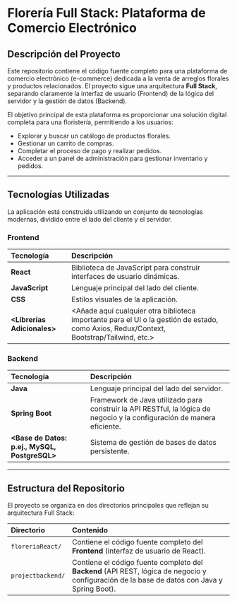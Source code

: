 # Florería Full Stack: Plataforma de Comercio Electrónico

## Descripción del Proyecto

Este repositorio contiene el código fuente completo para una plataforma de comercio electrónico (e-commerce) dedicada a la venta de arreglos florales y productos relacionados. El proyecto sigue una arquitectura **Full Stack**, separando claramente la interfaz de usuario (Frontend) de la lógica del servidor y la gestión de datos (Backend).

El objetivo principal de esta plataforma es proporcionar una solución digital completa para una floristería, permitiendo a los usuarios:

* Explorar y buscar un catálogo de productos florales.
* Gestionar un carrito de compras.
* Completar el proceso de pago y realizar pedidos.
* Acceder a un panel de administración para gestionar inventario y pedidos.

---

## Tecnologías Utilizadas

La aplicación está construida utilizando un conjunto de tecnologías modernas, dividido entre el lado del cliente y el servidor.

### Frontend
| Tecnología | Descripción |
| :--- | :--- |
| **React** | Biblioteca de JavaScript para construir interfaces de usuario dinámicas. |
| **JavaScript** | Lenguaje principal del lado del cliente. |
| **CSS** | Estilos visuales de la aplicación. |
| **<Librerías Adicionales>** | <Añade aquí cualquier otra biblioteca importante para el UI o la gestión de estado, como Axios, Redux/Context, Bootstrap/Tailwind, etc.> |

### Backend
| Tecnología | Descripción |
| :--- | :--- |
| **Java** | Lenguaje principal del lado del servidor. |
| **Spring Boot** | Framework de Java utilizado para construir la API RESTful, la lógica de negocio y la configuración de manera eficiente. |
| **<Base de Datos: p.ej., MySQL, PostgreSQL>** | Sistema de gestión de bases de datos persistente. |

---

## Estructura del Repositorio

El proyecto se organiza en dos directorios principales que reflejan su arquitectura Full Stack:

| Directorio | Contenido |
| :--- | :--- |
| `floreriaReact/` | Contiene el código fuente completo del **Frontend** (interfaz de usuario de React). |
| `projectbackend/` | Contiene el código fuente completo del **Backend** (API REST, lógica de negocio y configuración de la base de datos con Java y Spring Boot). |
